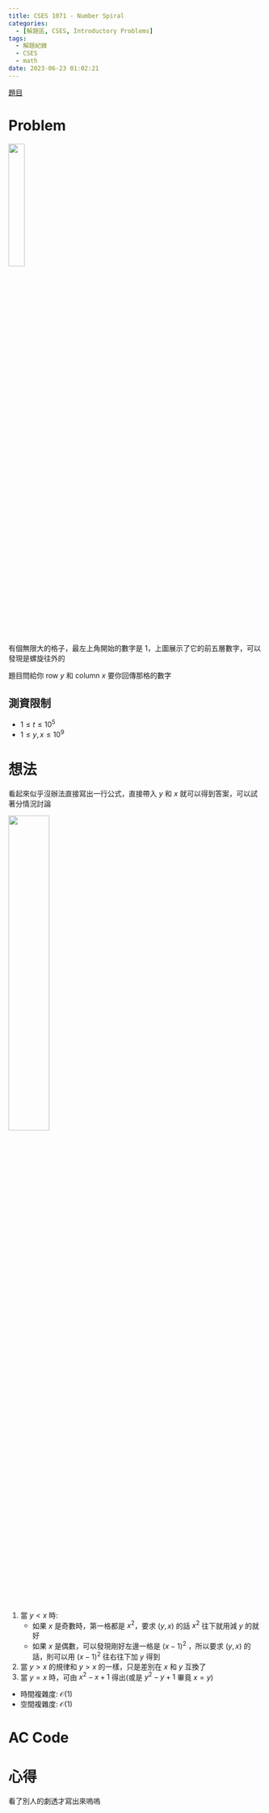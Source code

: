 ```yaml
---
title: CSES 1071 - Number Spiral
categories:
  - [解題區, CSES, Introductory Problems]
tags:
  - 解題紀錄
  - CSES
  - math
date: 2023-06-23 01:02:21
---
```


[題目](https://cses.fi/problemset/task/1071)

# Problem

<img src="https://hackmd.io/_uploads/BJyBJZMdn.png" width="25%">

有個無限大的格子，最左上角開始的數字是 $1$，上圖展示了它的前五層數字，可以發現是螺旋往外的

題目問給你 row $y$ 和 column $x$ 要你回傳那格的數字

## 測資限制

- $1 \le t \le 10^5$
- $1 \le y, x \le 10^9$

# 想法

看起來似乎沒辦法直接寫出一行公式，直接帶入 $y$ 和 $x$ 就可以得到答案，可以試著分情況討論

<img src="https://hackmd.io/_uploads/rksNWbzd2.png" width="40%">

1. 當 $y < x$ 時:
    - 如果 $x$ 是奇數時，第一格都是 $x^2$，要求 $(y,x)$ 的話 $x^2$ 往下就用減 $y$ 的就好
    - 如果 $x$ 是偶數，可以發現剛好左邊一格是 $(x-1)^2$ ，所以要求 $(y,x)$ 的話，則可以用 $(x-1)^2$ 往右往下加  $y$ 得到
2. 當 $y > x$ 的規律和 $y > x$ 的一樣，只是差別在 $x$ 和 $y$ 互換了
3. 當 $y = x$ 時，可由 $x^2 - x + 1$ 得出(或是 $y^2 - y + 1$ 畢竟 $x=y$)

- 時間複雜度: $\mathcal{O}(1)$
- 空間複雜度: $\mathcal{O}(1)$

# AC Code

<script src="https://emgithub.com/embed-v2.js?target=https%3A%2F%2Fgithub.com%2Froy4801%2Fsolved_problems%2Fblob%2Fmaster%2Fcses%2FNumber_Spiral.cpp%23L29-L55&style=github&type=code&showBorder=on&showLineNumbers=on&showFileMeta=on&showFullPath=on&showCopy=on"></script>

# 心得

看了別人的劇透才寫出來嗚嗚
